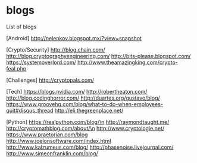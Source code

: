 # blogs
List of blogs

[Android]
http://nelenkov.blogspot.mx/?view=snapshot

[Crypto/Security]
http://blog.chain.com/
http://blog.cryptographyengineering.com/
http://bits-please.blogspot.com/
https://systemoverlord.com/
http://www.theamazingking.com/crypto-feal.php

[Challenges]
http://cryptopals.com/

[Tech]
https://blogs.nvidia.com/
http://robertheaton.com/
http://blog.codinghorror.com/
http://duartes.org/gustavo/blog/
https://www.groovehq.com/blog/what-to-do-when-employees-quit#disqus_thread
http://eli.thegreenplace.net/

[Python]
https://realpython.com/blog/\n
http://raymondtaught.me/
http://cryptomathblog.com/about/\n
http://www.cryptologie.net/ 
https://www.praetorian.com/blog 
http://www.joelonsoftware.com/index.html 
http://www.kalzumeus.com/blog/ 
http://phasenoise.livejournal.com/
http://www.simeonfranklin.com/blog/
